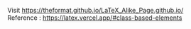 Visit https://theformat.github.io/LaTeX_Alike_Page.github.io/   
Reference : https://latex.vercel.app/#class-based-elements
